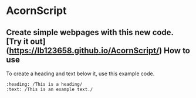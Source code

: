 # AcornScript
Create simple webpages with this new code.\
[Try it out] (https://lb123658.github.io/AcornScript/)
How to use
----------
To create a heading and text below it, use this example code. 
```
:heading: /This is a heading/
:text: /This is an example text./
```
